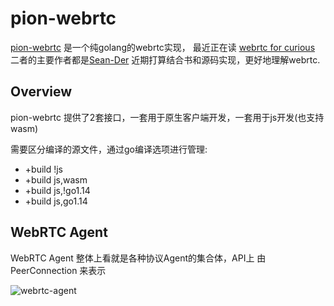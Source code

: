 # pion-webrtc

[pion-webrtc](https://github.com/pion/webrtc) 是一个纯golang的webrtc实现，
最近正在读 [webrtc for curious](https://github.com/webrtc-for-the-curious/webrtc-for-the-curious)
二者的主要作者都是[Sean-Der](https://github.com/Sean-Der)
近期打算结合书和源码实现，更好地理解webrtc.

## Overview

pion-webrtc 提供了2套接口，一套用于原生客户端开发，一套用于js开发(也支持wasm)

需要区分编译的源文件，通过go编译选项进行管理:

- +build !js
- +build js,wasm
- +build js,!go1.14 
- +build js,go1.14  

## WebRTC Agent

WebRTC Agent 整体上看就是各种协议Agent的集合体，API上 由 PeerConnection 来表示

![webrtc-agent](https://webrtcforthecurious.com/docs/images/01-webrtc-agent.png)

